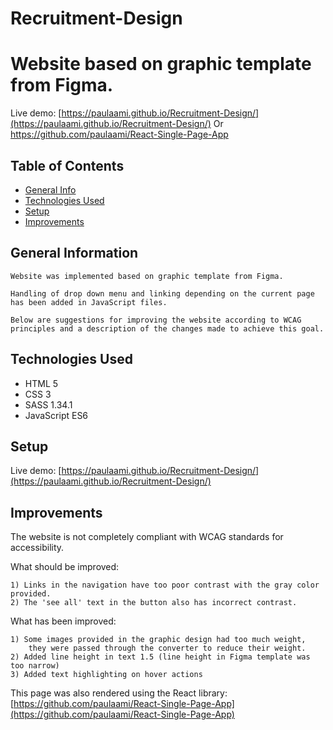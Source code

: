 # Recruitment-Design

# Website based on graphic template from Figma.

  Live demo: [https://paulaami.github.io/Recruitment-Design/](https://paulaami.github.io/Recruitment-Design/)
   Or https://github.com/paulaami/React-Single-Page-App


## Table of Contents
* [General Info](#general-information)
* [Technologies Used](#technologies-used)
* [Setup](#setup)
* [Improvements](#improvements)



## General Information

    Website was implemented based on graphic template from Figma. 

    Handling of drop down menu and linking depending on the current page has been added in JavaScript files.

    Below are suggestions for improving the website according to WCAG principles and a description of the changes made to achieve this goal.

## Technologies Used

- HTML 5
- CSS 3
- SASS 1.34.1
- JavaScript ES6


## Setup
  Live demo: [https://paulaami.github.io/Recruitment-Design/](https://paulaami.github.io/Recruitment-Design/)

## Improvements

  The website is not completely compliant with WCAG standards for accessibility.

  What should be improved:

    1) Links in the navigation have too poor contrast with the gray color provided. 
    2) The 'see all' text in the button also has incorrect contrast.

  What has been improved:

    1) Some images provided in the graphic design had too much weight, 
        they were passed through the converter to reduce their weight.
    2) Added line height in text 1.5 (line height in Figma template was too narrow)
    3) Added text highlighting on hover actions

This page was also rendered using the React library: [https://github.com/paulaami/React-Single-Page-App](https://github.com/paulaami/React-Single-Page-App)
